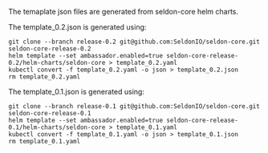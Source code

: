 The temaplate json files are generated from seldon-core helm charts.

The template_0.2.json is generated using:

```
git clone --branch release-0.2 git@github.com:SeldonIO/seldon-core.git seldon-core-release-0.2
helm template --set ambassador.enabled=true seldon-core-release-0.2/helm-charts/seldon-core > template_0.2.yaml
kubectl convert -f template_0.2.yaml -o json > template_0.2.json
rm template_0.2.yaml
```

The template_0.1.json is generated using:

```
git clone --branch release-0.1 git@github.com:SeldonIO/seldon-core.git seldon-core-release-0.1
helm template --set ambassador.enabled=true seldon-core-release-0.1/helm-charts/seldon-core > template_0.1.yaml
kubectl convert -f template_0.1.yaml -o json > template_0.1.json
rm template_0.1.yaml
```